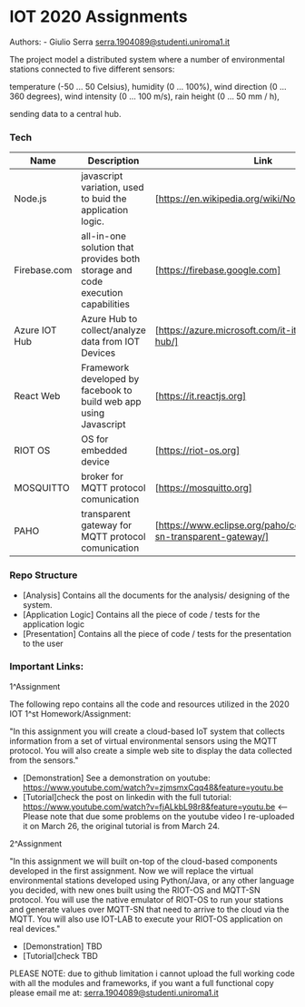 # IOT 2020 Assignments
Authors: 
    - Giulio Serra serra.1904089@studenti.uniroma1.it
    
The project model a distributed system where a number of environmental stations connected to five different sensors:

temperature (-50 ... 50 Celsius),
humidity (0 ... 100%),
wind direction (0 ... 360 degrees),
wind intensity (0 ... 100 m/s),
rain height (0 ... 50 mm / h),

sending data to a central hub.

### Tech

| Name |Description | Link |
| ------ | ------ |------|
| Node.js | javascript variation, used to buid the application logic.|[https://en.wikipedia.org/wiki/Node.js] |
| Firebase.com |all-in-one solution that provides both storage and code execution capabilities| [https://firebase.google.com] 
| Azure IOT Hub| Azure Hub to collect/analyze data from IOT Devices |[https://azure.microsoft.com/it-it/services/iot-hub/] |
| React Web| Framework developed by facebook to build web app using Javascript |[https://it.reactjs.org] |
| RIOT OS| OS for embedded device|[https://riot-os.org] |
| MOSQUITTO| broker for MQTT protocol comunication|[https://mosquitto.org] |
| PAHO| transparent gateway for MQTT protocol comunication|[https://www.eclipse.org/paho/components/mqtt-sn-transparent-gateway/] |

### Repo Structure

* [Analysis] Contains all the documents for the analysis/ designing of the system.
* [Application Logic] Contains all the piece of code / tests for the application logic
* [Presentation] Contains all the piece of code / tests for the presentation to the user

### Important Links:
1^Assignment

The following repo contains all the code and resources utilized in the 2020 IOT 1^st Homework/Assignment:

"In this assignment you will create a cloud-based IoT system that collects information from a set of virtual environmental sensors using the MQTT protocol. You will also create a simple web site to display the data collected from the sensors."

* [Demonstration] See a demonstration on youtube: https://www.youtube.com/watch?v=zjmsmxCqq48&feature=youtu.be
* [Tutorial]check the post on linkedin with the full tutorial: https://www.youtube.com/watch?v=fjALkbL98r8&feature=youtu.be <-- Please note that due some problems on the youtube video I re-uploaded it on March 26, the original tutorial is from March 24.

2^Assignment

"In this assignment we will built on-top of the cloud-based components developed in the first assignment. Now we will replace the virtual environmental stations developed using Python/Java, or any other language you decided, with new ones built using the RIOT-OS and MQTT-SN protocol. You will use the native emulator of RIOT-OS to run your stations and generate values over MQTT-SN that need to arrive to the cloud via the MQTT. You will also use IOT-LAB to execute your RIOT-OS application on real devices."

* [Demonstration] TBD
* [Tutorial]check TBD

PLEASE NOTE: due to github limitation i cannot upload the full working code with all the modules and frameworks, if you want a full functional copy please email me at: serra.1904089@studenti.uniroma1.it
